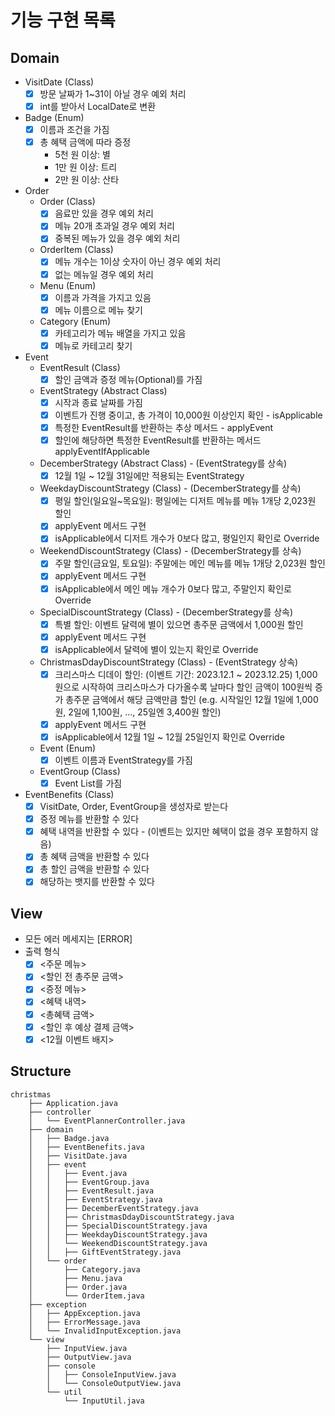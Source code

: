# 기능 구현 목록

## Domain

- VisitDate (Class)
    - [x] 방문 날짜가 1~31이 아닐 경우 예외 처리
    - [x] int를 받아서 LocalDate로 변환
- Badge (Enum)
    - [x] 이름과 조건을 가짐
    - [x] 총 혜택 금액에 따라 증정
        - 5천 원 이상: 별
        - 1만 원 이상: 트리
        - 2만 원 이상: 산타
- Order
    - Order (Class)
        - [x] 음료만 있을 경우 예외 처리
        - [x] 메뉴 20개 초과일 경우 예외 처리
        - [x] 중복된 메뉴가 있을 경우 예외 처리
    - OrderItem (Class)
        - [x] 메뉴 개수는 1이상 숫자이 아닌 경우 예외 처리
        - [x] 없는 메뉴일 경우 예외 처리
    - Menu (Enum)
        - [x] 이름과 가격을 가지고 있음
        - [x] 메뉴 이름으로 메뉴 찾기
    - Category (Enum)
        - [x] 카테고리가 메뉴 배열을 가지고 있음
        - [x] 메뉴로 카테고리 찾기
- Event
    - EventResult (Class)
        - [x] 할인 금액과 증정 메뉴(Optional<OrderItem>)를 가짐
    - EventStrategy (Abstract Class)
        - [x] 시작과 종료 날짜를 가짐
        - [x] 이벤트가 진행 중이고, 총 가격이 10,000원 이상인지 확인 - isApplicable
        - [x] 특정한 EventResult를 반환하는 추상 메서드 - applyEvent
        - [x] 할인에 해당하면 특정한 EventResult를 반환하는 메서드 applyEventIfApplicable
    - DecemberStrategy (Abstract Class) - (EventStrategy를 상속)
        - [x] 12월 1일 ~ 12월 31일에만 적용되는 EventStrategy
    - WeekdayDiscountStrategy (Class) - (DecemberStrategy를 상속)
        - [x] 평일 할인(일요일~목요일): 평일에는 디저트 메뉴를 메뉴 1개당 2,023원 할인
        - [x] applyEvent 메서드 구현
        - [x] isApplicable에서 디저트 개수가 0보다 많고, 평일인지 확인로 Override
    - WeekendDiscountStrategy (Class) - (DecemberStrategy를 상속)
        - [x] 주말 할인(금요일, 토요일): 주말에는 메인 메뉴를 메뉴 1개당 2,023원 할인
        - [x] applyEvent 메서드 구현
        - [x] isApplicable에서 메인 메뉴 개수가 0보다 많고, 주말인지 확인로 Override
    - SpecialDiscountStrategy (Class) - (DecemberStrategy를 상속)
        - [x] 특별 할인: 이벤트 달력에 별이 있으면 총주문 금액에서 1,000원 할인
        - [x] applyEvent 메서드 구현
        - [x] isApplicable에서 달력에 별이 있는지 확인로 Override
    - ChristmasDdayDiscountStrategy (Class) - (EventStrategy 상속)
        - [x] 크리스마스 디데이 할인: (이벤트 기간: 2023.12.1 ~ 2023.12.25)
          1,000원으로 시작하여 크리스마스가 다가올수록 날마다 할인 금액이 100원씩 증가
          총주문 금액에서 해당 금액만큼 할인
          (e.g. 시작일인 12월 1일에 1,000원, 2일에 1,100원, ..., 25일엔 3,400원 할인)
        - [x] applyEvent 메서드 구현
        - [x] isApplicable에서 12월 1일 ~ 12월 25일인지 확인로 Override
    - Event (Enum)
        - [x] 이벤트 이름과 EventStrategy를 가짐
    - EventGroup (Class)
        - [x] Event List를 가짐
- EventBenefits (Class)
    - [x] VisitDate, Order, EventGroup을 생성자로 받는다
    - [x] 증정 메뉴를 반환할 수 있다
    - [x] 혜택 내역을 반환할 수 있다 - (이벤트는 있지만 혜택이 없을 경우 포함하지 않음)
    - [x] 총 혜택 금액을 반환할 수 있다
    - [x] 총 할인 금액을 반환할 수 있다
    - [x] 해당하는 뱃지를 반환할 수 있다

## View

- 모든 에러 메세지는 [ERROR]
- 출력 형식
    - [x] <주문 메뉴>
    - [x] <할인 전 총주문 금액>
    - [x] <증정 메뉴>
    - [x] <혜택 내역>
    - [x] <총혜택 금액>
    - [x] <할인 후 예상 결제 금액>
    - [x] <12월 이벤트 배지>

## Structure

```
christmas
    ├── Application.java
    ├── controller
    │   └── EventPlannerController.java
    ├── domain
    │   ├── Badge.java
    │   ├── EventBenefits.java
    │   ├── VisitDate.java
    │   ├── event
    │   │   ├── Event.java
    │   │   ├── EventGroup.java
    │   │   ├── EventResult.java
    │   │   ├── EventStrategy.java
    │   │   ├── DecemberEventStrategy.java
    │   │   ├── ChristmasDdayDiscountStrategy.java
    │   │   ├── SpecialDiscountStrategy.java
    │   │   ├── WeekdayDiscountStrategy.java
    │   │   └── WeekendDiscountStrategy.java
    │   │   ├── GiftEventStrategy.java
    │   └── order
    │       ├── Category.java
    │       ├── Menu.java
    │       ├── Order.java
    │       └── OrderItem.java
    ├── exception
    │   ├── AppException.java
    │   ├── ErrorMessage.java
    │   └── InvalidInputException.java
    └── view
        ├── InputView.java
        ├── OutputView.java
        ├── console
        │   ├── ConsoleInputView.java
        │   └── ConsoleOutputView.java
        └── util
            └── InputUtil.java
```